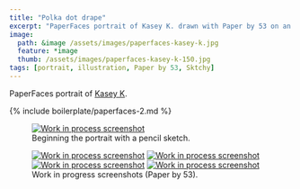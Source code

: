 ```yaml
---
title: "Polka dot drape"
excerpt: "PaperFaces portrait of Kasey K. drawn with Paper by 53 on an iPad."
image: 
  path: &image /assets/images/paperfaces-kasey-k.jpg 
  feature: *image
  thumb: /assets/images/paperfaces-kasey-k-150.jpg
tags: [portrait, illustration, Paper by 53, Sktchy]
---
```


PaperFaces portrait of <a href="http://sktchy.com/mKWI5D">Kasey K</a>.

{% include boilerplate/paperfaces-2.md %}

<figure>
	<a href="{{ site.url }}/assets/images/paperfaces-kasey-k-process-1-lg.jpg"><img src="{{ site.url }}/assets/images/paperfaces-kasey-k-process-1-750.jpg" alt="Work in process screenshot"></a>
	<figcaption>Beginning the portrait with a pencil sketch.</figcaption>
</figure>

<figure class="half">
	<a href="{{ site.url }}/assets/images/paperfaces-kasey-k-process-2-lg.jpg"><img src="{{ site.url }}/assets/images/paperfaces-kasey-k-process-2-600.jpg" alt="Work in process screenshot"></a>
	<a href="{{ site.url }}/assets/images/paperfaces-kasey-k-process-3-lg.jpg"><img src="{{ site.url }}/assets/images/paperfaces-kasey-k-process-3-600.jpg" alt="Work in process screenshot"></a>
	<a href="{{ site.url }}/assets/images/paperfaces-kasey-k-process-4-lg.jpg"><img src="{{ site.url }}/assets/images/paperfaces-kasey-k-process-4-600.jpg" alt="Work in process screenshot"></a>
	<a href="{{ site.url }}/assets/images/paperfaces-kasey-k-process-5-lg.jpg"><img src="{{ site.url }}/assets/images/paperfaces-kasey-k-process-5-600.jpg" alt="Work in process screenshot"></a>
	<figcaption>Work in progress screenshots (Paper by 53).</figcaption>
</figure>
